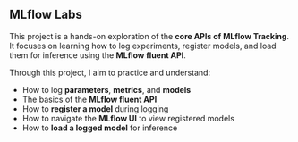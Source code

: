 ## MLflow Labs

This project is a hands-on exploration of the **core APIs of MLflow Tracking**.  
It focuses on learning how to log experiments, register models, and load them for inference using the **MLflow fluent API**.

Through this project, I aim to practice and understand:

- How to log **parameters**, **metrics**, and **models**  
- The basics of the **MLflow fluent API**  
- How to **register a model** during logging  
- How to navigate the **MLflow UI** to view registered models  
- How to **load a logged model** for inference  

